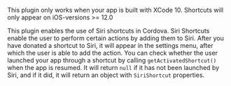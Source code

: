 This plugin only works when your app is built with XCode 10. Shortcuts will only appear on iOS-versions >= 12.0

This plugin enables the use of Siri shortcuts in Cordova. Siri Shortcuts enable the user to perform certain actions by adding them to Siri.
After you have donated a shortcut to Siri, it will appear in the settings menu, after which the user is able to add the action. You can check
whether the user launched your app through a shortcut by calling `getActivatedShortcut()` when the app is resumed. It will return `null`
if it has not been launched by Siri, and if it did, it will return an object with `SiriShortcut` properties.
